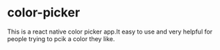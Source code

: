 # color-picker

This is a react native color picker app.It easy to use and very helpful for people trying to pcik a color they like. 
